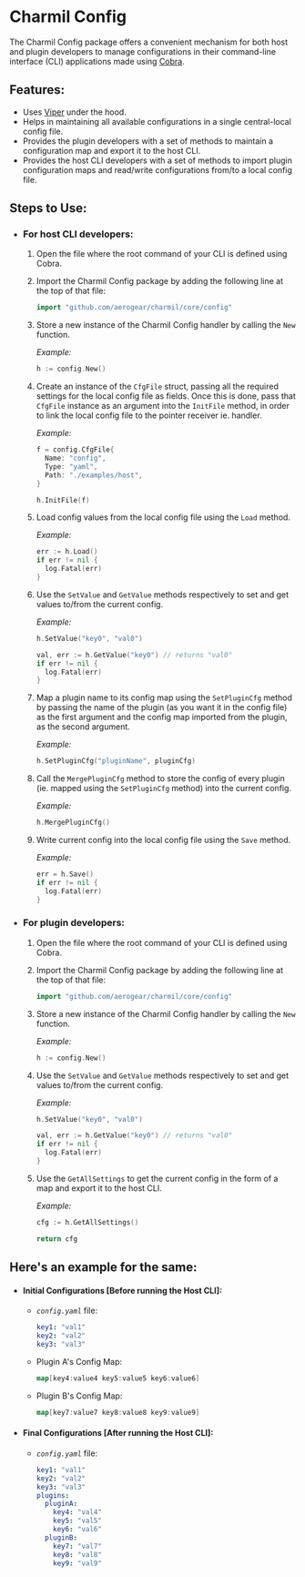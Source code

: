 # Charmil Config

The Charmil Config package offers a convenient mechanism for both host and plugin developers to manage configurations in their command-line interface (CLI) applications made using [Cobra](https://github.com/spf13/cobra).

## Features:

- Uses [Viper](https://github.com/spf13/viper) under the hood.
- Helps in maintaining all available configurations in a single central-local config file.
- Provides the plugin developers with a set of methods to maintain a configuration map and export it to the host CLI.
- Provides the host CLI developers with a set of methods to import plugin configuration maps and read/write configurations from/to a local config file.

## Steps to Use:

- ### For host CLI developers:

  1.  Open the file where the root command of your CLI is defined using Cobra.

  2.  Import the Charmil Config package by adding the following line at the top of that file:
      ```go
      import "github.com/aerogear/charmil/core/config"
      ```
  3.  Store a new instance of the Charmil Config handler by calling the `New` function.

      _Example:_

      ```go
      h := config.New()
      ```

  4.  Create an instance of the `CfgFile` struct, passing all the required settings for the local config file as fields. Once this is done, pass that `CfgFile` instance as an argument into the `InitFile` method, in order to link the local config file to the pointer receiver ie. handler.

      _Example:_

      ```go
      f = config.CfgFile{
      	Name: "config",
      	Type: "yaml",
      	Path: "./examples/host",
      }

      h.InitFile(f)
      ```

  5.  Load config values from the local config file using the `Load` method.

      _Example:_

      ```go
      err := h.Load()
      if err != nil {
      	log.Fatal(err)
      }
      ```

  6.  Use the `SetValue` and `GetValue` methods respectively to set and get values to/from the current config.

      _Example:_

      ```go
      h.SetValue("key0", "val0")

      val, err := h.GetValue("key0") // returns "val0"
      if err != nil {
      	log.Fatal(err)
      }
      ```

  7.  Map a plugin name to its config map using the `SetPluginCfg` method by passing the name of the plugin (as you want it in the config file) as the first argument and the config map imported from the plugin, as the second argument.

      _Example:_

      ```go
      h.SetPluginCfg("pluginName", pluginCfg)
      ```

  8.  Call the `MergePluginCfg` method to store the config of every plugin (ie. mapped using the `SetPluginCfg` method) into the current config.

      _Example:_

      ```go
      h.MergePluginCfg()
      ```

  9.  Write current config into the local config file using the `Save` method.

      _Example:_

      ```go
      err = h.Save()
      if err != nil {
      	log.Fatal(err)
      }
      ```

- ### For plugin developers:

  1.  Open the file where the root command of your CLI is defined using Cobra.

  2.  Import the Charmil Config package by adding the following line at the top of that file:
      ```go
      import "github.com/aerogear/charmil/core/config"
      ```
  3.  Store a new instance of the Charmil Config handler by calling the `New` function.

      _Example:_

      ```go
      h := config.New()
      ```

  4.  Use the `SetValue` and `GetValue` methods respectively to set and get values to/from the current config.

      _Example:_

      ```go
      h.SetValue("key0", "val0")

      val, err := h.GetValue("key0") // returns "val0"
      if err != nil {
      	log.Fatal(err)
      }
      ```

  5.  Use the `GetAllSettings` to get the current config in the form of a map and export it to the host CLI.

      _Example:_

      ```go
      cfg := h.GetAllSettings()

      return cfg
      ```

## Here's an example for the same:

- #### Initial Configurations [Before running the Host CLI]:

  - _`config.yaml`_ file:

    ```yaml
    key1: "val1"
    key2: "val2"
    key3: "val3"
    ```

  - Plugin A's Config Map:
    ```go
    map[key4:value4 key5:value5 key6:value6]
    ```
  - Plugin B's Config Map:
    ```go
    map[key7:value7 key8:value8 key9:value9]
    ```

- #### Final Configurations [After running the Host CLI]:
  - _`config.yaml`_ file:
    ```yaml
    key1: "val1"
    key2: "val2"
    key3: "val3"
    plugins:
      pluginA:
        key4: "val4"
        key5: "val5"
        key6: "val6"
      pluginB:
        key7: "val7"
        key8: "val8"
        key9: "val9"
    ```
